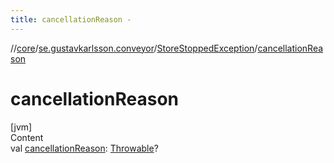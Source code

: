 ```yaml
---
title: cancellationReason -
---
```

//[core](../../index.md)/[se.gustavkarlsson.conveyor](../index.md)/[StoreStoppedException](index.md)/[cancellationReason](cancellation-reason.md)



# cancellationReason  
[jvm]  
Content  
val [cancellationReason](cancellation-reason.md): [Throwable](https://kotlinlang.org/api/latest/jvm/stdlib/kotlin/-throwable/index.html)?  



